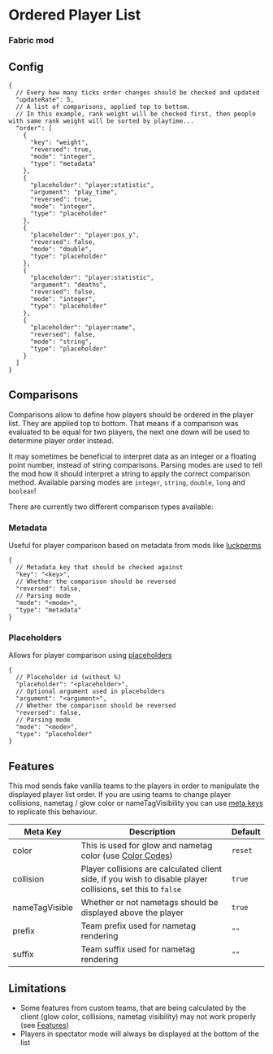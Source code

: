 # Ordered Player List

### Fabric mod

## Config
```json5
{
  // Every how many ticks order changes should be checked and updated
  "updateRate": 5,
  // A list of comparisons, applied top to bottom.
  // In this example, rank weight will be checked first, then people with same rank weight will be sorted by playtime...
  "order": [
    {
      "key": "weight",
      "reversed": true,
      "mode": "integer",
      "type": "metadata"
    },
    {
      "placeholder": "player:statistic",
      "argument": "play_time",
      "reversed": true,
      "mode": "integer",
      "type": "placeholder"
    },
    {
      "placeholder": "player:pos_y",
      "reversed": false,
      "mode": "double",
      "type": "placeholder"
    },
    {
      "placeholder": "player:statistic",
      "argument": "deaths",
      "reversed": false,
      "mode": "integer",
      "type": "placeholder"
    },
    {
      "placeholder": "player:name",
      "reversed": false,
      "mode": "string",
      "type": "placeholder"
    }
  ]
}
```
## Comparisons
Comparisons allow to define how players should be ordered in the player list. They are applied top to bottom. That means
if a comparison was evaluated to be equal for two players, the next one down will be used to determine player order instead.

It may sometimes be beneficial to interpret data as an integer or a floating point number, instead of string comparisons.
Parsing modes are used to tell the mod how it should interpret a string to apply the correct comparison method. Available parsing modes are `integer`, `string`, `double`, `long` and `boolean`!

There are currently two different comparison types available:
### Metadata
Useful for player comparison based on metadata from mods like [luckperms](https://luckperms.net/wiki/Prefixes,-Suffixes-&-Meta#meta) 
```json5
{
  // Metadata key that should be checked against
  "key": "<key>",
  // Whether the comparison should be reversed
  "reversed": false,
  // Parsing mode
  "mode": "<mode>",
  "type": "metadata"
}
```

### Placeholders
Allows for player comparison using [placeholders](https://placeholders.pb4.eu/user/default-placeholders/)
```json5
{
  // Placeholder id (without %)
  "placeholder": "<placeholder>",
  // Optional argument used in placeholders
  "argument": "<argument>",
  // Whether the comparison should be reversed
  "reversed": false,
  // Parsing mode
  "mode": "<mode>",
  "type": "placeholder"
}
```


## Features
This mod sends fake vanilla teams to the players in order to manipulate the displayed player list order. If you are using teams to change player collisions, nametag / glow color or nameTagVisibility you can use [meta keys](https://luckperms.net/wiki/Meta-Commands) to replicate this behaviour.

| Meta Key       	 | Description                                                                                                  	                | Default 	 |
|------------------|-------------------------------------------------------------------------------------------------------------------------------|-----------|
| color          	 | This is used for glow and nametag color (use [Color Codes](https://minecraft.fandom.com/wiki/Formatting_codes#Color_codes)) 	 | `reset` 	 |
| collision      	 | Player collisions are calculated client side, if you wish to disable player collisions, set this to `false`  	                | `true`  	 |
| nameTagVisible 	 | Whether or not nametags should be displayed above the player                                                 	                | `true`  	 |
| prefix 	         | Team prefix used for nametag rendering                                                 	                                      | `""`  	   |
| suffix 	         | Team suffix used for nametag rendering                                                 	                                      | `""`  	   |


## Limitations
- Some features from custom teams, that are being calculated by the client (glow color, collisions, nametag visibility) may not work properly (see [Features](#features))
- Players in spectator mode will always be displayed at the bottom of the list
